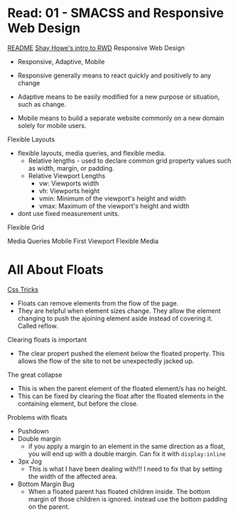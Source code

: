 # Read: 01 - SMACSS and Responsive Web Design



[README](/README.md)
[Shay Howe's intro to RWD](http://learn.shayhowe.com/advanced-html-css/responsive-web-design/)
Responsive Web Design
- Responsive, Adaptive, Mobile

 - Responsive generally means to react quickly and positively to any change
 - Adaptive means to be easily modified for a new purpose or situation, such as change. 
 - Mobile means to build a separate website commonly on a new domain solely for mobile users. 




Flexible Layouts
- flexible layouts, media queries, and flexible media.
  - Relative lengths - used to declare common grid property values such as width, margin, or padding.
  - Relative Viewport Lengths
    - vw: Viewports width
    - vh: Viewports height
    - vmin: Minimum of the viewport's height and width
    - vmax: Maximum of the viewport's height and width
- dont use fixed measurement units. 



Flexible Grid


Media Queries
Mobile First
Viewport
Flexible Media

# All About Floats
[Css Tricks](https://css-tricks.com/all-about-floats/)

- Floats can remove elements from the flow of the page.
- They are helpful when element sizes change. They allow the element changing to push the ajoining element aside instead of covering it. Called reflow.



Clearing floats is important
- The clear propert pushed the element below the floated property. This allows the flow of the site to not be unexpectedly jacked up.



The great collapse
- This is when the parent element of the floated element/s has no height. 
- This can be fixed by clearing the float after the floated elements in the containing element, but before the close. 



Problems with floats
- Pushdown
- Double margin
  - if you apply a margin to an element in the same direction as a float, you will end up with a double margin. Can fix it with `display:inline`
- 3px Jog
  - This is what I have been dealing with!!! I need to fix that by setting the width of the affected area.
- Bottom Margin Bug
  - When a floated parent has floated children inside. The bottom margin of those children is ignored. instead use the bottom padding on the parent.




